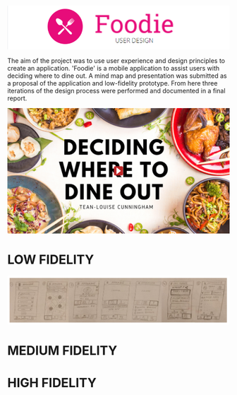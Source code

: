 ![readme_title](./readme_title.png)

The aim of the project was to use user experience and design principles to create an application. 'Foodie' is a mobile application to assist users with deciding where to dine out. A mind map and presentation was submitted as a proposal of the application and low-fidelity prototype. From here three iterations of the design process were performed and documented in a final report.

[![video](/MindMap/Presentation_Image.png)](https://youtu.be/BRX7kF7ynSQ)


# LOW FIDELITY
![low_fidelity](./Low_Fidelity/Low_Prototype.png)

# MEDIUM FIDELITY

# HIGH FIDELITY


